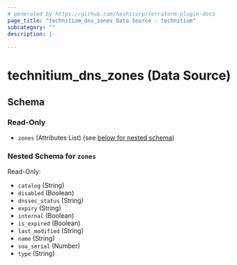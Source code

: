 ```yaml
---
# generated by https://github.com/hashicorp/terraform-plugin-docs
page_title: "technitium_dns_zones Data Source - technitium"
subcategory: ""
description: |-
  
---
```


# technitium_dns_zones (Data Source)





<!-- schema generated by tfplugindocs -->
## Schema

### Read-Only

- `zones` (Attributes List) (see [below for nested schema](#nestedatt--zones))

<a id="nestedatt--zones"></a>
### Nested Schema for `zones`

Read-Only:

- `catalog` (String)
- `disabled` (Boolean)
- `dnssec_status` (String)
- `expiry` (String)
- `internal` (Boolean)
- `is_expired` (Boolean)
- `last_modified` (String)
- `name` (String)
- `soa_serial` (Number)
- `type` (String)
